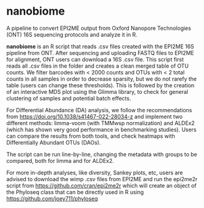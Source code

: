 # nanobiome
A pipeline to convert EPI2ME output from Oxford Nanopore Technologies (ONT) 16S sequencing protocols and analyze it in R.

**nanobiome** is an R script that reads .csv files created with the EPI2ME 16S pipeline from ONT.
After sequencing and uploading FASTQ files to EPI2ME for alignment, ONT users can download a 16S .csv file. This script first reads all .csv files in the folder and creates a clean merged table of OTU counts. We filter barcodes with < 2000 counts and OTUs with < 2 total counts in all samples in order to decrease sparsity, but we do not rarefy the table (users can change these thresholds). This is followed by the creation of an interactive MDS plot using the Glimma library, to check for general clustering of samples and potential batch effects.

For Differential Abundance (DA) analysis, we follow the recommendations from https://doi.org/10.1038/s41467-022-28034-z and implement two different methods: limma-voom (with TMMwsp normalization) and ALDEx2 (which has shown very good performance in benchmarking studies).
Users can compare the results from both tools, and check heatmaps with Differentially Abundant OTUs (DAOs).

The script can be run line-by-line, changing the metadata with groups to be compared, both for limma and for ALDEx2.

For more in-depth analyses, like diversity, Sankey plots, etc, users are advised to download the wimp .csv files from EPI2ME and run the epi2me2r script from https://github.com/cran/epi2me2r which will create an object of the Phyloseq class that can be directly used in R using https://github.com/joey711/phyloseq
